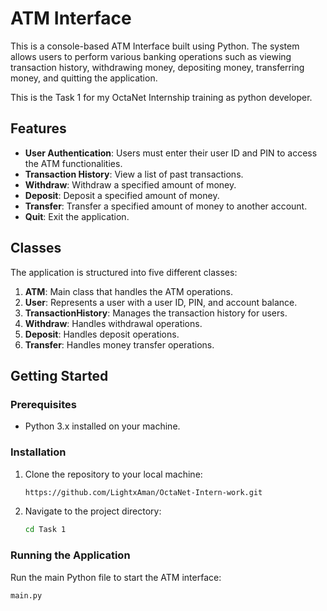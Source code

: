# ATM Interface

This is a console-based ATM Interface built using Python. The system allows users to perform various banking operations such as viewing transaction history, withdrawing money, depositing money, transferring money, and quitting the application.

This is the Task 1 for my OctaNet Internship training as python developer.
## Features

- **User Authentication**: Users must enter their user ID and PIN to access the ATM functionalities.
- **Transaction History**: View a list of past transactions.
- **Withdraw**: Withdraw a specified amount of money.
- **Deposit**: Deposit a specified amount of money.
- **Transfer**: Transfer a specified amount of money to another account.
- **Quit**: Exit the application.

## Classes

The application is structured into five different classes:

1. **ATM**: Main class that handles the ATM operations.
2. **User**: Represents a user with a user ID, PIN, and account balance.
3. **TransactionHistory**: Manages the transaction history for users.
4. **Withdraw**: Handles withdrawal operations.
5. **Deposit**: Handles deposit operations.
6. **Transfer**: Handles money transfer operations.

## Getting Started

### Prerequisites

- Python 3.x installed on your machine.

### Installation

1. Clone the repository to your local machine:
    ```sh
    https://github.com/LightxAman/OctaNet-Intern-work.git
    ```
2. Navigate to the project directory:
    ```sh
    cd Task 1
    ```

### Running the Application

Run the main Python file to start the ATM interface:

```sh
main.py
